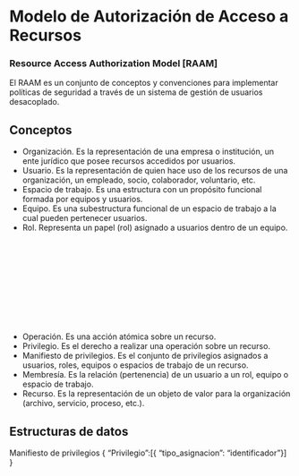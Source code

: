 # Modelo de Autorización de Acceso a Recursos 
### Resource Access Authorization Model [RAAM]

El RAAM es un conjunto de conceptos y convenciones para implementar políticas de seguridad a través de un sistema de gestión de usuarios desacoplado.

## Conceptos
* Organización. Es la representación de una empresa o institución, un ente jurídico que posee recursos accedidos por usuarios.
* Usuario. Es la representación de quien hace uso de los recursos de una organización, un empleado, socio, colaborador, voluntario, etc.
* Espacio de trabajo. Es una estructura con un propósito funcional formada por equipos y usuarios.
* Equipo. Es una subestructura funcional de un espacio de trabajo a la cual pueden pertenecer usuarios.
* Rol. Representa un papel (rol) asignado a usuarios dentro de un equipo. 

<svg src="img/rel-elementos.svg"/>

* Operación. Es una acción atómica sobre un recurso.
* Privilegio. Es el derecho a realizar una operación sobre un recurso.
* Manifiesto de privilegios. Es el conjunto de privilegios asignados a usuarios, roles, equipos o espacios de trabajo de un recurso.
* Membresía. Es la relación (pertenencia) de un usuario a un rol, equipo o espacio de trabajo.
* Recurso. Es la representación de un objeto de valor para la organización (archivo, servicio,  proceso, etc.).


## Estructuras de datos
Manifiesto de privilegios
{
	“Privilegio”:[{ “tipo_asignacion”: “identificador”}]
}

